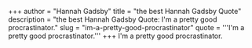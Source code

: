 +++
author = "Hannah Gadsby"
title = "the best Hannah Gadsby Quote"
description = "the best Hannah Gadsby Quote: I'm a pretty good procrastinator."
slug = "im-a-pretty-good-procrastinator"
quote = '''I'm a pretty good procrastinator.'''
+++
I'm a pretty good procrastinator.
